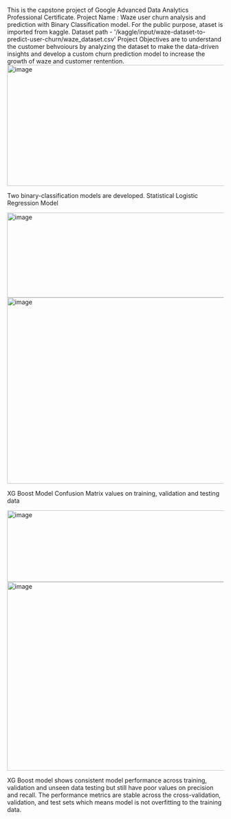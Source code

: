 This is the capstone project of Google Advanced Data Analytics Professional Certificate.
Project Name : Waze user churn analysis and prediction with Binary Classification model.
For the public purpose, ataset is imported from kaggle. 
Dataset path - '/kaggle/input/waze-dataset-to-predict-user-churn/waze_dataset.csv'
Project Objectives are to understand the customer behvoiours by analyzing the dataset to make the data-driven insights and develop a custom churn prediction model to increase the growth of waze and customer rentention.
<img width="527" height="281" alt="image" src="https://github.com/user-attachments/assets/b2518773-957b-43c5-af0b-21d1ca025645" />

Two binary-classification models are developed. 
Statistical Logistic Regression Model

<img width="564" height="197" alt="image" src="https://github.com/user-attachments/assets/1b8e0682-4a21-43ed-896a-86bd63e71f8f" />

<img width="565" height="432" alt="image" src="https://github.com/user-attachments/assets/2729d2c8-4813-4dcd-aab4-7aec6ba4c87c" />

XG Boost Model 
Confusion Matrix values on training, validation and testing data

<img width="527" height="166" alt="image" src="https://github.com/user-attachments/assets/05425875-9c05-4e03-85a0-0d2ded4a175d" />

<img width="565" height="438" alt="image" src="https://github.com/user-attachments/assets/787b4369-f9ee-4cfd-9d1d-0a3549cdd1cd" />

XG Boost model shows consistent model performance across training, validation and unseen data testing but still have poor values on precision and recall. The performance metrics are stable across the cross-validation, validation, and test sets which means model is not overfitting to the training data.



